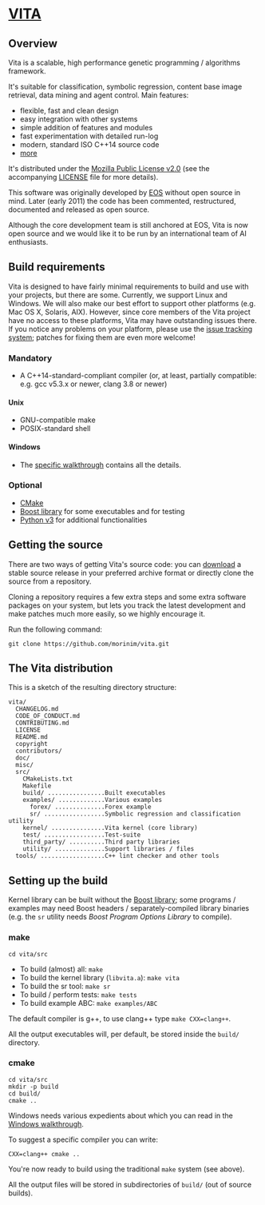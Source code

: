 # [VITA][3] #

## Overview ##

Vita is a scalable, high performance genetic programming / algorithms framework.

It's suitable for classification, symbolic regression, content base image retrieval, data mining and agent control. Main features:

* flexible, fast and clean design
* easy integration with other systems
* simple addition of features and modules
* fast experimentation with detailed run-log
* modern, standard ISO C++14 source code
* [more][11]

It's distributed under the [Mozilla Public License v2.0][7] (see the accompanying [LICENSE][8] file for more details).

This software was originally developed by [EOS][1] without open source in mind. Later (early 2011) the code has been commented, restructured, documented and released as open source.

Although the core development team is still anchored at EOS, Vita is now open source and we would like it to be run by an international team of AI enthusiasts.

## Build requirements ##

Vita is designed to have fairly minimal requirements to build and use with your projects, but there are some. Currently, we support Linux and Windows. We will also make our best effort to support other platforms (e.g. Mac OS X, Solaris, AIX).
However, since core members of the Vita project have no access to these platforms, Vita may have outstanding issues there. If you notice any problems on your platform, please use the
[issue tracking system][9]; patches for fixing them are even more welcome!

### Mandatory ###

* A C++14-standard-compliant compiler (or, at least, partially compatible: e.g. gcc v5.3.x or newer, clang 3.8 or newer)

#### Unix ####

* GNU-compatible make
* POSIX-standard shell

#### Windows ####

* The [specific walkthrough][6] contains all the details.

### Optional ###

* [CMake][5]
* [Boost library][2] for some executables and for testing
* [Python v3][4] for additional functionalities

## Getting the source ##

There are two ways of getting Vita's source code: you can [download][10] a stable source release in your preferred archive format or directly clone the source from a repository.

Cloning a repository requires a few extra steps and some extra software packages on your system, but lets you track the latest development and make patches much more easily, so we highly encourage it.

Run the following command:

```
git clone https://github.com/morinim/vita.git
```

## The Vita distribution ##

This is a sketch of the resulting directory structure:
```
vita/
  CHANGELOG.md
  CODE_OF_CONDUCT.md
  CONTRIBUTING.md
  LICENSE
  README.md
  copyright
  contributors/
  doc/
  misc/
  src/
    CMakeLists.txt
    Makefile
    build/ ................Built executables
    examples/ .............Various examples
      forex/ ..............Forex example
      sr/ .................Symbolic regression and classification utility
    kernel/ ...............Vita kernel (core library)
    test/ .................Test-suite
    third_party/ ..........Third party libraries
    utility/ ..............Support libraries / files
  tools/ ..................C++ lint checker and other tools
```

## Setting up the build ##

Kernel library can be built without the [Boost library][2]; some programs / examples may need Boost headers / separately-compiled library binaries (e.g. the `sr` utility needs *Boost Program Options Library* to compile).

### make ###

```cd vita/src```

* To build (almost) all: `make`
* To build the kernel library (`libvita.a`): `make vita`
* To build the sr tool: `make sr`
* To build / perform tests: `make tests`
* To build example ABC: `make examples/ABC`

The default compiler is g++, to use clang++ type `make CXX=clang++`.

All the output executables will, per default, be stored inside the `build/`
directory.

### cmake ###

```shell
cd vita/src
mkdir -p build
cd build/
cmake ..
```

Windows needs various expedients about which you can read in the [Windows walkthrough][6].

To suggest a specific compiler you can write:

```shell
CXX=clang++ cmake ..
```

You're now ready to build using the traditional `make` system (see above).

All the output files will be stored in subdirectories of `build/` (out of source builds).


[1]: http://www.eosdev.it/
[2]: http://www.boost.org/
[3]: https://github.com/morinim/vita
[4]: http://www.python.org/
[5]: https://cmake.org/
[6]: https://github.com/morinim/vita/wiki/win_build
[7]: https://www.mozilla.org/MPL/2.0/
[8]: https://github.com/morinim/vita/blob/master/LICENSE
[9]: https://github.com/morinim/vita/issues
[10]: https://github.com/morinim/vita/archive/master.zip
[11]: https://github.com/morinim/vita/wiki/features